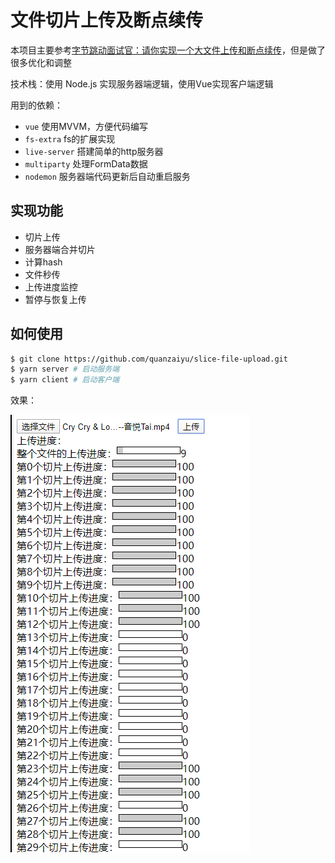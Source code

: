 # 文件切片上传及断点续传

本项目主要参考[字节跳动面试官：请你实现一个大文件上传和断点续传](https://juejin.im/post/5dff8a26e51d4558105420ed)，但是做了很多优化和调整

技术栈：使用 Node.js 实现服务器端逻辑，使用Vue实现客户端逻辑

用到的依赖：

- `vue` 使用MVVM，方便代码编写
- `fs-extra` fs的扩展实现
- `live-server` 搭建简单的http服务器
- `multiparty` 处理FormData数据
- `nodemon` 服务器端代码更新后自动重启服务

## 实现功能

- 切片上传
- 服务器端合并切片
- 计算hash
- 文件秒传
- 上传进度监控
- 暂停与恢复上传

## 如何使用

```bash
$ git clone https://github.com/quanzaiyu/slice-file-upload.git
$ yarn server # 启动服务端
$ yarn client # 启动客户端
```

效果：

![](./imgs/001.png)
